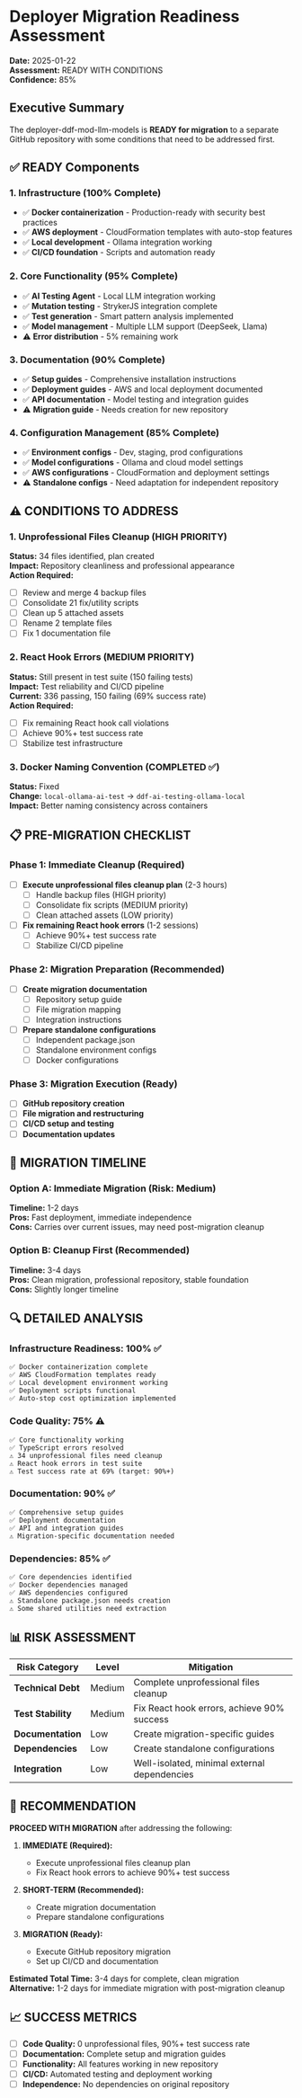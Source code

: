 # Deployer Migration Readiness Assessment

**Date:** 2025-01-22  
**Assessment:** READY WITH CONDITIONS  
**Confidence:** 85%  

## Executive Summary

The deployer-ddf-mod-llm-models is **READY for migration** to a separate GitHub repository with some conditions that need to be addressed first.

## ✅ READY Components

### 1. Infrastructure (100% Complete)
- ✅ **Docker containerization** - Production-ready with security best practices
- ✅ **AWS deployment** - CloudFormation templates with auto-stop features
- ✅ **Local development** - Ollama integration working
- ✅ **CI/CD foundation** - Scripts and automation ready

### 2. Core Functionality (95% Complete)
- ✅ **AI Testing Agent** - Local LLM integration working
- ✅ **Mutation testing** - StrykerJS integration complete
- ✅ **Test generation** - Smart pattern analysis implemented
- ✅ **Model management** - Multiple LLM support (DeepSeek, Llama)
- ⚠️ **Error distribution** - 5% remaining work

### 3. Documentation (90% Complete)
- ✅ **Setup guides** - Comprehensive installation instructions
- ✅ **Deployment guides** - AWS and local deployment documented
- ✅ **API documentation** - Model testing and integration guides
- ⚠️ **Migration guide** - Needs creation for new repository

### 4. Configuration Management (85% Complete)
- ✅ **Environment configs** - Dev, staging, prod configurations
- ✅ **Model configurations** - Ollama and cloud model settings
- ✅ **AWS configurations** - CloudFormation and deployment settings
- ⚠️ **Standalone configs** - Need adaptation for independent repository

## ⚠️ CONDITIONS TO ADDRESS

### 1. Unprofessional Files Cleanup (HIGH PRIORITY)
**Status:** 34 files identified, plan created  
**Impact:** Repository cleanliness and professional appearance  
**Action Required:**
- [ ] Review and merge 4 backup files
- [ ] Consolidate 21 fix/utility scripts
- [ ] Clean up 5 attached assets
- [ ] Rename 2 template files
- [ ] Fix 1 documentation file

### 2. React Hook Errors (MEDIUM PRIORITY)
**Status:** Still present in test suite (150 failing tests)  
**Impact:** Test reliability and CI/CD pipeline  
**Current:** 336 passing, 150 failing (69% success rate)  
**Action Required:**
- [ ] Fix remaining React hook call violations
- [ ] Achieve 90%+ test success rate
- [ ] Stabilize test infrastructure

### 3. Docker Naming Convention (COMPLETED ✅)
**Status:** Fixed  
**Change:** `local-ollama-ai-test` → `ddf-ai-testing-ollama-local`  
**Impact:** Better naming consistency across containers

## 📋 PRE-MIGRATION CHECKLIST

### Phase 1: Immediate Cleanup (Required)
- [ ] **Execute unprofessional files cleanup plan** (2-3 hours)
  - [ ] Handle backup files (HIGH priority)
  - [ ] Consolidate fix scripts (MEDIUM priority)
  - [ ] Clean attached assets (LOW priority)
- [ ] **Fix remaining React hook errors** (1-2 sessions)
  - [ ] Achieve 90%+ test success rate
  - [ ] Stabilize CI/CD pipeline

### Phase 2: Migration Preparation (Recommended)
- [ ] **Create migration documentation**
  - [ ] Repository setup guide
  - [ ] File migration mapping
  - [ ] Integration instructions
- [ ] **Prepare standalone configurations**
  - [ ] Independent package.json
  - [ ] Standalone environment configs
  - [ ] Docker configurations

### Phase 3: Migration Execution (Ready)
- [ ] **GitHub repository creation**
- [ ] **File migration and restructuring**
- [ ] **CI/CD setup and testing**
- [ ] **Documentation updates**

## 🎯 MIGRATION TIMELINE

### Option A: Immediate Migration (Risk: Medium)
**Timeline:** 1-2 days  
**Pros:** Fast deployment, immediate independence  
**Cons:** Carries over current issues, may need post-migration cleanup  

### Option B: Cleanup First (Recommended)
**Timeline:** 3-4 days  
**Pros:** Clean migration, professional repository, stable foundation  
**Cons:** Slightly longer timeline  

## 🔍 DETAILED ANALYSIS

### Infrastructure Readiness: 100% ✅
```
✅ Docker containerization complete
✅ AWS CloudFormation templates ready
✅ Local development environment working
✅ Deployment scripts functional
✅ Auto-stop cost optimization implemented
```

### Code Quality: 75% ⚠️
```
✅ Core functionality working
✅ TypeScript errors resolved
⚠️ 34 unprofessional files need cleanup
⚠️ React hook errors in test suite
⚠️ Test success rate at 69% (target: 90%+)
```

### Documentation: 90% ✅
```
✅ Comprehensive setup guides
✅ Deployment documentation
✅ API and integration guides
⚠️ Migration-specific documentation needed
```

### Dependencies: 85% ✅
```
✅ Core dependencies identified
✅ Docker dependencies managed
✅ AWS dependencies configured
⚠️ Standalone package.json needs creation
⚠️ Some shared utilities need extraction
```

## 📊 RISK ASSESSMENT

| Risk Category | Level | Mitigation |
|---------------|-------|------------|
| **Technical Debt** | Medium | Complete unprofessional files cleanup |
| **Test Stability** | Medium | Fix React hook errors, achieve 90% success |
| **Documentation** | Low | Create migration-specific guides |
| **Dependencies** | Low | Create standalone configurations |
| **Integration** | Low | Well-isolated, minimal external dependencies |

## 🎯 RECOMMENDATION

**PROCEED WITH MIGRATION** after addressing the following:

1. **IMMEDIATE (Required):**
   - Execute unprofessional files cleanup plan
   - Fix React hook errors to achieve 90%+ test success

2. **SHORT-TERM (Recommended):**
   - Create migration documentation
   - Prepare standalone configurations

3. **MIGRATION (Ready):**
   - Execute GitHub repository migration
   - Set up CI/CD and documentation

**Estimated Total Time:** 3-4 days for complete, clean migration  
**Alternative:** 1-2 days for immediate migration with post-migration cleanup

## 📈 SUCCESS METRICS

- [ ] **Code Quality:** 0 unprofessional files, 90%+ test success rate
- [ ] **Documentation:** Complete setup and migration guides
- [ ] **Functionality:** All features working in new repository
- [ ] **CI/CD:** Automated testing and deployment working
- [ ] **Independence:** No dependencies on original repository 